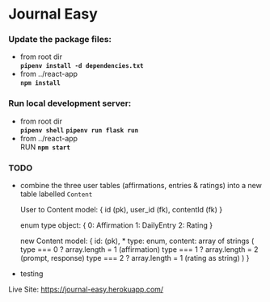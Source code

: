 # Journal Easy

### Update the package files:

-   from root dir \
     **`pipenv install -d dependencies.txt`**
-   from ../react-app \
     **`npm install`**

### Run local development server:

-   from root dir \
     **`pipenv shell`**
    **`pipenv run flask run`**
-   from ../react-app \
     RUN **`npm start`**

### TODO

-   combine the three user tables (affirmations, entries & ratings) into a new table
    labelled `Content`

    User to Content model: {
    id (pk),
    user_id (fk),
    contentId (fk)
    }

    enum type object: {
    0: Affirmation
    1: DailyEntry
    2: Rating
    }

    new Content model: {
    id: (pk), \* type: enum,
    content: array of strings (
    type === 0 ? array.length = 1 (affirmation)
    type === 1 ? array.length = 2 (prompt, response)
    type === 2 ? array.length = 1 (rating as string)
    )
    }

-   testing

Live Site: https://journal-easy.herokuapp.com/

